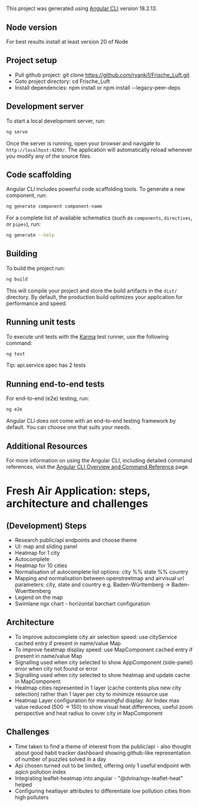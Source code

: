 # 

This project was generated using [Angular CLI](https://github.com/angular/angular-cli) version 18.2.13.

## Node version

For best results install at least version 20 of Node

## Project setup

* Pull github project: git clone https://github.com/ryanki1/Frische_Luft.git
* Goto project directory: cd Frische_Luft
* Install dependencies: npm install or npm install --legacy-peer-deps

## Development server

To start a local development server, run:

```bash
ng serve
```

Once the server is running, open your browser and navigate to `http://localhost:4200/`. The application will automatically reload whenever you modify any of the source files.

## Code scaffolding

Angular CLI includes powerful code scaffolding tools. To generate a new component, run:

```bash
ng generate component component-name
```

For a complete list of available schematics (such as `components`, `directives`, or `pipes`), run:

```bash
ng generate --help
```

## Building

To build the project run:

```bash
ng build
```

This will compile your project and store the build artifacts in the `dist/` directory. By default, the production build optimizes your application for performance and speed.

## Running unit tests

To execute unit tests with the [Karma](https://karma-runner.github.io) test runner, use the following command:

```bash
ng test
```

Tip: api.service.spec has 2 tests

## Running end-to-end tests

For end-to-end (e2e) testing, run:

```bash
ng e2e
```

Angular CLI does not come with an end-to-end testing framework by default. You can choose one that suits your needs.

## Additional Resources

For more information on using the Angular CLI, including detailed command references, visit the [Angular CLI Overview and Command Reference](https://angular.dev/tools/cli) page.

<h1> Fresh Air Application: steps, architecture and challenges </h1>

## (Development) Steps 

* Research public/api endpoints and choose theme
* UI: map and sliding panel
* Heatmap for 1 city
* Autocomplete
* Heatmap for 10 cities
* Normalisation of autocomplete list options: city %% state %% country
* Mapping and normalisation between openstreetmap and airvisual url parameters: city, state and country e.g. Baden-Württemberg -> Baden-Wuerttemberg
* Legend on the map
* Swimlane ngx chart - horizontal barchart configuration

## Architecture
* To improve autocomplete city air selection speed: use cityService cached entry if present in name/value Map
* To improve heatmap display speed: use MapComponent cached entry if present in name/value Map
* Signalling used when city selected to show AppComponent (side-panel) error when city not found or error  
* Signalling used when city selected to show heatmap and update cache in MapComponent
* Heatmap cities represented in 1 layer (cache contents plus new city selection) rather than 1 layer per city to minimize resource use
* Heatmap Layer configuration for meaningful display: Air Index max value reduced (500 -> 150) to show visual heat differences, useful zoom perspective and heat radius to cover city in MapComponent

## Challenges

* Time taken to find a theme of interest from the public/api - also thought about good habit tracker dashboard showing github-like representation of number of puzzles solved in a day 
* Api chosen turned out to be limited, offering only 1 useful endpoint with aqicn pollution index
* Integrating leaflet-heatmap into angular - "@dvina/ngx-leaflet-heat" helped
* Configuring heatlayer attributes to differentiate low pollution cities from high polluters
